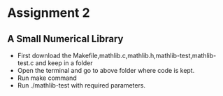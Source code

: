 # Assignment 2
## A Small Numerical Library 
- First download the Makefile,mathlib.c,mathlib.h,mathlib-test,mathlib-test.c and keep in a folder
- Open the terminal and go to above folder where code is kept.
- Run make command 
- Run ./mathlib-test with required parameters.
